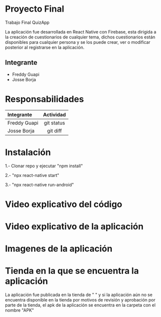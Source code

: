 # Proyecto Final
Trabajo Final QuizApp

La aplicación fue desarrollada en React Native con Firebase, 
esta dirigida a la creación de cuestionarios de cualquier tema, 
dichos cuestionarios están disponibles  para cualquier persona y 
se los puede crear, ver o modificar posterior al registrarse en la aplicación. 

## Integrante
- Freddy Guapi
- Josse Borja

# Responsabilidades
| Integrante | Actividad |
| :---         |     :---:      |  
| Freddy Guapi | git status     | 
| Josse Borja  | git diff       |

# Instalación 
1.- Clonar repo y ejecutar "npm install"

2.- "npx react-native start"

3.- "npx react-native run-android"

# Video explicativo del código

# Video explicativo de la aplicación

# Imagenes de la aplicación

# Tienda en la que se encuentra la aplicación
La aplicación fue publicada en la tienda de " " y si la aplicación aún no se encuentra disponible en la tienda por motivos de revisión y
aprobación por parte de la tienda, el apk de la aplicación se encuentra en la carpeta con el nombre "APK"



